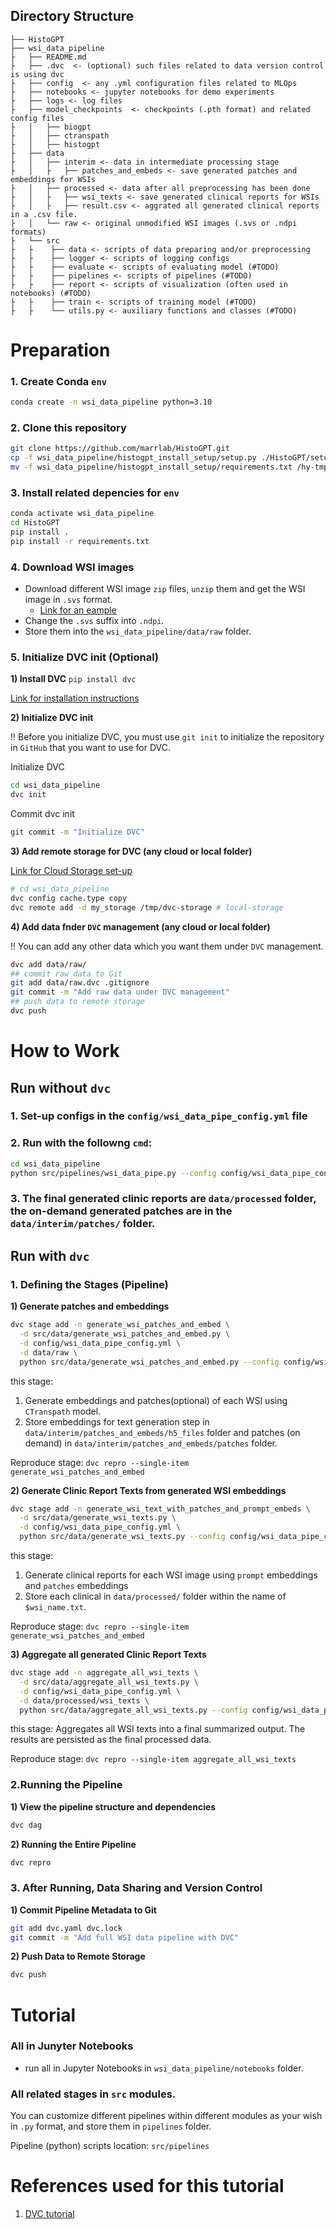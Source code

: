 Directory Structure
--------------------
    ├── HistoGPT
    ├── wsi_data_pipeline
    ├   ├── README.md
    ├   ├── .dvc  <- (optional) such files related to data version control is using dvc
    ├   ├── config  <- any .yml configuration files related to MLOps
    ├   ├── notebooks <- jupyter notebooks for demo experiments
    ├   ├── logs <- log files 
    ├   ├── model_checkpoints  <- checkpoints (.pth format) and related config files
    ├   │   ├── biogpt 
    ├   │   ├── ctranspath
    ├   │   ├── histogpt 
    ├   ├── data
    ├   │   ├── interim <- data in intermediate processing stage 
    ├   │   ├   ├── patches_and_embeds <- save generated patches and embeddings for WSIs
    ├   │   ├── processed <- data after all preprocessing has been done
    ├   │   ├   ├── wsi_texts <- save generated clinical reports for WSIs
    ├   │   ├   ├── result.csv <- aggrated all generated clinical reports in a .csv file.
    ├   │   └── raw <- original unmodified WSI images (.svs or .ndpi formats)
    ├   └── src
    ├   ├    ├── data <- scripts of data preparing and/or preprocessing
    ├   ├    ├── logger <- scripts of logging configs
    ├   ├    ├── evaluate <- scripts of evaluating model (#TODO)
    ├   ├    ├── pipelines <- scripts of pipelines (#TODO)
    ├   ├    ├── report <- scripts of visualization (often used in notebooks) (#TODO)
    ├   ├    ├── train <- scripts of training model (#TODO)
    ├   ├    └── utils.py <- auxiliary functions and classes (#TODO)
        

# Preparation
### 1. Create Conda `env`
```bash
conda create -n wsi_data_pipeline python=3.10
```
### 2. Clone this repository
```bash
git clone https://github.com/marrlab/HistoGPT.git
cp -f wsi_data_pipeline/histogpt_install_setup/setup.py ./HistoGPT/setup.py
mv -f wsi_data_pipeline/histogpt_install_setup/requirements.txt /hy-tmp/wuxinghao/HistoGPT
```
### 3. Install related depencies for `env`
```bash
conda activate wsi_data_pipeline
cd HistoGPT
pip install .
pip install -r requirements.txt
```

### 4. Download WSI images
- Download different WSI image `zip` files, `unzip` them and get the WSI image in `.svs` format.
  - [Link for an eample](https://portal.gdc.cancer.gov/cases/0691b8c5-6244-407c-8601-fa1bda01ff2a?bioId=23ae363b-d19a-4ca9-8219-ca22eae68071)
- Change the `.svs` suffix into `.ndpi`.
- Store them into the `wsi_data_pipeline/data/raw` folder.


### 5. Initialize DVC init (Optional)

__1) Install DVC__ 
`pip install dvc`

[Link for installation instructions](https://dvc.org/doc/get-started/install)

__2) Initialize DVC init__

!! Before you initialize DVC, you must use `git init` to initialize the repository in `GitHub` that you want to use for DVC.

Initialize DVC 
```bash
cd wsi_data_pipeline
dvc init
```

Commit dvc init

```bash
git commit -m "Initialize DVC"
``` 

__3) Add remote storage for DVC (any cloud or local folder)__

[Link for Cloud Storage set-up](https://dvc.org/doc/user-guide/data-management/remote-storage)
```bash
# cd wsi_data_pipeline
dvc config cache.type copy
dvc remote add -d my_storage /tmp/dvc-storage # local-storage
```
__4) Add data fnder `DVC` management (any cloud or local folder)__

!! You can add any other data which you want them under `DVC` management.
```bash
dvc add data/raw/
## commit raw data to Git
git add data/raw.dvc .gitignore
git commit -m "Add raw data under DVC management"
## push data to remote storage
dvc push
```
# How to Work
## Run without `dvc`
### 1. Set-up configs in the `config/wsi_data_pipe_config.yml` file
### 2. Run with the followng `cmd`:
```bash
cd wsi_data_pipeline
python src/pipelines/wsi_data_pipe.py --config config/wsi_data_pipe_config.yml
``` 
### 3. The final generated clinic reports are `data/processed` folder, the on-demand generated patches are in the `data/interim/patches/` folder.

## Run with `dvc`
### 1. Defining the Stages (Pipeline)
__1) Generate patches and embeddings__
```bash
dvc stage add -n generate_wsi_patches_and_embed \
  -d src/data/generate_wsi_patches_and_embed.py \
  -d config/wsi_data_pipe_config.yml \
  -d data/raw \
  python src/data/generate_wsi_patches_and_embed.py --config config/wsi_data_pipe_config.yml
```
this stage:
1) Generate embeddings and patches(optional) of each WSI using `CTranspath` model.
2) Store embeddings for text generation step in `data/interim/patches_and_embeds/h5_files` folder and patches (on demand) in `data/interim/patches_and_embeds/patches` folder.

Reproduce stage: `dvc repro --single-item generate_wsi_patches_and_embed`

__2) Generate Clinic Report Texts from generated WSI embeddings__
```bash
dvc stage add -n generate_wsi_text_with_patches_and_prompt_embeds \
  -d src/data/generate_wsi_texts.py \
  -d config/wsi_data_pipe_config.yml \
  python src/data/generate_wsi_texts.py --config config/wsi_data_pipe_config.yml
```
this stage:
1) Generate clinical reports for each WSI image using `prompt` embeddings and `patches` embeddings
2) Store each clinical in `data/processed/` folder within the name of `$wsi_name.txt`.
   
Reproduce stage: `dvc repro --single-item generate_wsi_patches_and_embed`

__3) Aggregate all generated Clinic Report Texts__
```bash
dvc stage add -n aggregate_all_wsi_texts \
  -d src/data/aggregate_all_wsi_texts.py \
  -d config/wsi_data_pipe_config.yml \
  -d data/processed/wsi_texts \
  python src/data/aggregate_all_wsi_texts.py --config config/wsi_data_pipe_config.yml
```
this stage:
Aggregates all WSI texts into a final summarized output. The results are persisted as the final processed data.

Reproduce stage: `dvc repro --single-item aggregate_all_wsi_texts`

### 2.Running the Pipeline
__1) View the pipeline structure and dependencies__
```bash
dvc dag
```
__2) Running the Entire Pipeline__
```bash
dvc repro
```
### 3. After Running, Data Sharing and Version Control
__1) Commit Pipeline Metadata to Git__
```bash
git add dvc.yaml dvc.lock
git commit -m "Add full WSI data pipeline with DVC"
```
__2) Push Data to Remote Storage__
```bash
dvc push
```
# Tutorial
### All in Junyter Notebooks 
- run all in Jupyter Notebooks in `wsi_data_pipeline/notebooks` folder.

### All related stages in `src` modules.
You can customize different pipelines within different modules as your wish in `.py` format, and store them in `pipelines` folder.

Pipeline (python) scripts location: `src/pipelines`

<!-- Main stages for `data` (WSI data pipeline):
* __generate_wsi_patches_and_embed.py__
    - Load config.yml and raw WSI images
    - Generate embeddings for the patches of the WSIs using `CTranspath` model
    - Store embeddings for text generation in `data/interim/patches_and_embeds/h5_files` folder and patches (on demand) in `data/interim/patches_and_embeds/patches` folder
* __generate_wsi_texts.py__
    - Generate clinical reports for each WSI image using `prompt` embeddings and `patches` embeddings
    - Store each clinical in `data/processed/` folder within the name of `$wsi_name.txt`.
* __aggregate_all_wsi_texts.py__
    - Aggregate all generation texts and store it into `data/processed/result.csv` file within the column names `[WSI Name, Generated Text]` -->







<!-- ### Step 4: Automate pipelines (DAG) execution  
- add pipelines dependencies under DVC control
- add models/data/congis under DVC control

__1) Prepare configs__

Run stage:
```bash
dvc run -f stage_prepare_configs.dvc \
        -d src/pipelines/prepare_configs.py \
        -d config/pipeline_config.yml \
        -o experiments/split_train_test_config.yml \
        -o experiments/featurize_config.yml \
        -o experiments/train_config.yml \
        -o experiments/evaluate_config.yml \
        python src/pipelines/prepare_configs.py \ 
            --config=config/pipeline_config.yml
```

Reproduce stage: `dvc repro pipeline_prepare_configs.dvc`


__2) Features extraction__

```bash
dvc run -f stage_featurize.dvc \
    -d src/pipelines/featurize.py \
    -d experiments/featurize_config.yml \
    -d data/raw/iris.csv \
    -o data/interim/featured_iris.csv \
    python src/pipelines/featurize.py \
        --config=experiments/featurize_config.yml
```


this pipeline:
1) creates new dataset with new features (`data/interim/featured_iris.csv`)
2) generates stage file `pipeline_featurize.dvc`

Reproduce stage: `dvc repro pipeline_featurize.dvc`

        
__3) Split train/test datasets__

Run stage:

```bash
dvc run -f stage_split_train_test.dvc \
    -d src/pipelines/split_train_test.py \
    -d experiments/split_train_test_config.yml \
    -d data/interim/featured_iris.csv \
    -o data/processed/train_iris.csv \
    -o data/processed/test_iris.csv \
    python src/pipelines/split_train_test.py \
        --config=experiments/split_train_test_config.yml \
        --base_config=config/pipeline_config.yml
```

this stage:

1) creates csv files `train_iris.csv` and `test_iris.csv` in folder `data/processed`
2) generates stage file `pipeline_split_train_test.dvc`        

Reproduce stage: `dvc repro pipeline_split_train_test.dvc`


__4) Train model__ 

Run stage:
```bash
dvc run -f stage_train.dvc \
    -d src/pipelines/train.py \
    -d experiments/train_config.yml \
    -d data/processed/train_iris.csv \
    -o models/model.joblib \
    python src/pipelines/train.py \
        --config=experiments/train_config.yml \
        --base_config=config/pipeline_config.yml
```


this stage:

1) trains and save model
2) generates stage file `pipeline_train.dvc`        

Reproduce stage: `dvc repro pipeline_train.dvc`


__5) Evaluate model__

Run stage:
```bash
dvc run -f stage_evaluate.dvc \
    -d src/pipelines/evaluate.py \
    -d experiments/evaluate_config.yml \
    -d models/model.joblib \
    -m experiments/eval.txt \
    python src/pipelines/evaluate.py \
        --config=experiments/evaluate_config.yml \
        --base_config=config/pipeline_config.yml
```    
    

this stage:

1) evaluate model
2) save evaluating report (metrics file `experiments/eval.txt`)
3) generate stage file `pipeline_evaluate.dvc`

Reproduce stage: `dvc repro pipeline_evaluate.dvc` -->



# References used for this tutorial

1) [DVC tutorial](https://dvc.org/doc/tutorial) 